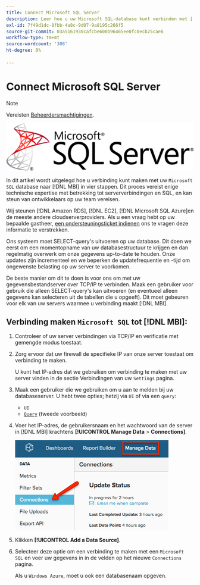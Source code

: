 ```yaml
---
title: Connect Microsoft SQL Server
description: Leer hoe u uw Microsoft SQL-database kunt verbinden met [!DNL MBI] in vier stappen.
exl-id: 7f49d1dc-8fbb-4a8c-9d07-9a8195c266f5
source-git-commit: 03a5161930cafcbe600b96465ee0fc0ecb25cae8
workflow-type: tm+mt
source-wordcount: '308'
ht-degree: 0%

---
```


# Connect Microsoft SQL Server

>[!NOTE]
>
>Vereisten [Beheerdersmachtigingen](../../../administrator/user-management/user-management.md).

![](../../../assets/MicrosoftSQLServer-logo.png)

In dit artikel wordt uitgelegd hoe u verbinding kunt maken met uw `Microsoft SQL` database naar [!DNL MBI] in vier stappen. Dit proces vereist enige technische expertise met betrekking tot serververbindingen en SQL, en kan steun van ontwikkelaars op uw team vereisen.

Wij steunen [!DNL Amazon RDS], [!DNL EC2], [!DNL Microsoft SQL Azure]en de meeste andere cloudserverproviders. Als u een vraag hebt op uw bepaalde gastheer, [een ondersteuningsticket indienen](../../../guide-overview.md) ons te vragen deze informatie te verstrekken.

Ons systeem moet SELECT-query&#39;s uitvoeren op uw database. Dit doen we eerst om een momentopname van uw databasestructuur te krijgen en dan regelmatig overwerk om onze gegevens up-to-date te houden. Onze updates zijn incrementeel en we beperken de updatefrequentie en -tijd om ongewenste belasting op uw server te voorkomen.

De beste manier om dit te doen is voor ons om met uw gegevensbestandserver over TCP/IP te verbinden. Maak een gebruiker voor gebruik die alleen SELECT-query&#39;s kan uitvoeren (en eventueel alleen gegevens kan selecteren uit de tabellen die u opgeeft). Dit moet gebeuren voor elk van uw servers waarmee u verbinding maakt [!DNL MBI].

## Verbinding maken `Microsoft SQL` tot [!DNL MBI]:

1. Controleer of uw server verbindingen via TCP/IP en verificatie met gemengde modus toestaat.

1. Zorg ervoor dat uw firewall de specifieke IP van onze server toestaat om verbinding te maken.

   U kunt het IP-adres dat we gebruiken om verbinding te maken met uw server vinden in de sectie Verbindingen van uw `Settings` pagina.

1. Maak een gebruiker die we gebruiken om u aan te melden bij uw databaseserver.  U hebt twee opties; hetzij via `UI` of via een `query`:
   * `UI`
   * [`Query`](http://sqlserverplanet.com/security/add-user) (tweede voorbeeld)

1. Voer het IP-adres, de gebruikersnaam en het wachtwoord van de server in [!DNL MBI] krachtens **[!UICONTROL Manage Data** > **Connections]**.

   ![](../../../assets/manage-data-connections.png)

1. Klikken **[!UICONTROL Add a Data Source]**.

1. Selecteer deze optie om een verbinding te maken met een `Microsoft SQL` en voer uw gegevens in in de velden op het nieuwe `Connections` pagina.

   Als u `Windows Azure`, moet u ook een databasenaam opgeven.

